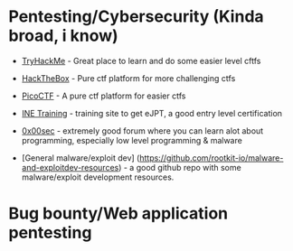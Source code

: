 # Pentesting/Cybersecurity (Kinda broad, i know)
- [TryHackMe](www.tryhackme.com "")      - Great place to learn and do some easier level cftfs

- [HackTheBox](www.hackthebox.com "")    - Pure ctf platform for more challenging ctfs 

- [PicoCTF](www.picoctf.com "")          - A pure ctf platform for easier ctfs

- [INE Training](www.ine.com "")         - training site to get eJPT, a good entry level certification

- [0x00sec](www.0x00sec "")              - extremely good forum where you can learn alot about programming, especially low level programming & malware

- [General malware/exploit dev] (https://github.com/rootkit-io/malware-and-exploitdev-resources)         - a good github repo with some malware/exploit development resources.


# Bug bounty/Web application pentesting
